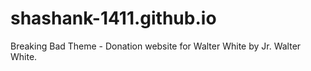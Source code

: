 # shashank-1411.github.io
Breaking Bad Theme - Donation website for Walter White by Jr. Walter White.

